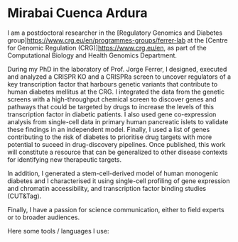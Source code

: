 # Mirabai Cuenca Ardura
I am a postdoctoral researcher in the [Regulatory Genomics and Diabetes group]https://www.crg.eu/en/programmes-groups/ferrer-lab at the [Centre for Genomic Regulation (CRG)]https://www.crg.eu/en, as part of the Computational Biology and Health Genomics Department. 

During my PhD in the laboratory of Prof. Jorge Ferrer, I designed, executed and analyzed a CRISPR KO and a CRISPRa screen to uncover regulators of a key transcription factor that harbours genetic variants that contribute to human diabetes mellitus  at the CRG. I integrated the data from the genetic screens with a high-throughput chemical screen to discover genes and pathways that could be targeted by drugs to increase the levels of this transcription factor in diabetic patients. I also used gene co-expression analysis from single-cell data in primary human pancreatic islets to validate these findings in an independent model. Finally, I used a list of genes contributing to the risk of diabetes to prioritise drug targets with more potential to suceed in drug-discovery pipelines. Once published, this work will constitute a resource that can be generalized to other disease contexts for identifying new therapeutic targets. 

In addition, I generated a stem-cell-derived model of human monogenic diabetes and I characterised it using single-cell profiling of gene expression and chromatin accessibility, and transcription factor binding studies (CUT&Tag).

Finally, I have a passion for science communication, either to field experts or to broader audiences.

Here some tools / languages I use:
